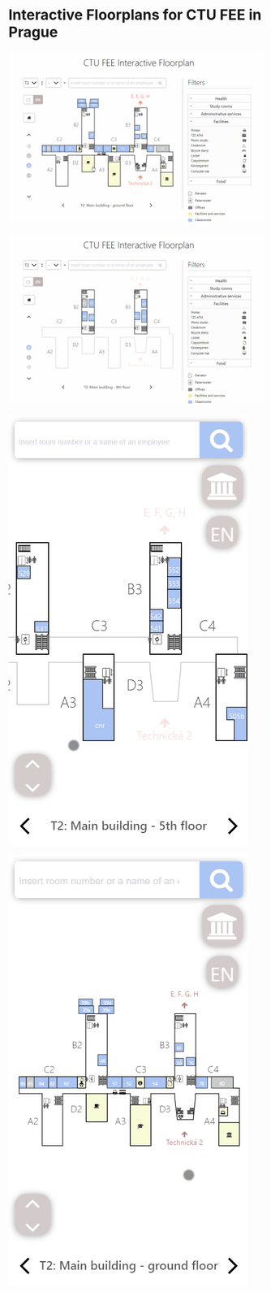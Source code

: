 # Interactive Floorplans for CTU FEE in Prague

![](gif0.gif)

![](gif1.gif)

![](gif2.gif)

![](gif3.gif)